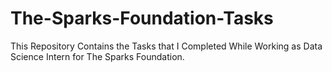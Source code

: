 # The-Sparks-Foundation-Tasks
This Repository Contains the Tasks that I Completed While Working as Data Science Intern for The Sparks Foundation.
